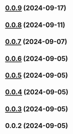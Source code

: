 

## [0.0.9](https://github.com/dq-alhq/cleon-cli/compare/v0.0.8...v0.0.9) (2024-09-17)

## [0.0.8](https://github.com/dq-alhq/cleon-cli/compare/v0.0.7...v0.0.8) (2024-09-11)

## [0.0.7](https://github.com/dq-alhq/cleon-cli/compare/v0.0.6...v0.0.7) (2024-09-07)

## [0.0.6](https://github.com/dq-alhq/cleon-cli/compare/v0.0.5...v0.0.6) (2024-09-05)

## [0.0.5](https://github.com/dq-alhq/cleon-cli/compare/v0.0.4...v0.0.5) (2024-09-05)

## [0.0.4](https://github.com/dq-alhq/cleon-cli/compare/v0.0.3...v0.0.4) (2024-09-05)

## [0.0.3](https://github.com/dq-alhq/cleon-cli/compare/v0.0.2...v0.0.3) (2024-09-05)

## 0.0.2 (2024-09-05)

